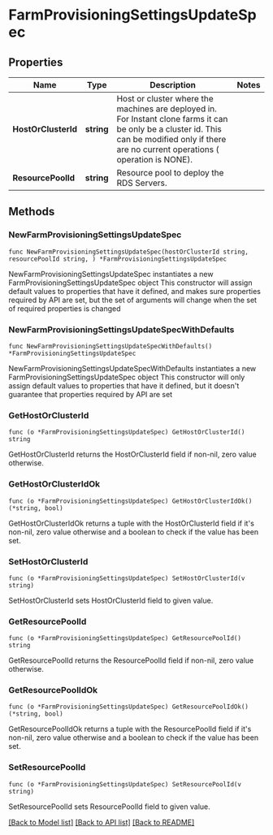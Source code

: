 # FarmProvisioningSettingsUpdateSpec

## Properties

Name | Type | Description | Notes
------------ | ------------- | ------------- | -------------
**HostOrClusterId** | **string** | Host or cluster where the machines are deployed in. For Instant clone farms it can be only be a cluster id. This can be modified only if there are no current operations ( operation is NONE). | 
**ResourcePoolId** | **string** | Resource pool to deploy the RDS Servers. | 

## Methods

### NewFarmProvisioningSettingsUpdateSpec

`func NewFarmProvisioningSettingsUpdateSpec(hostOrClusterId string, resourcePoolId string, ) *FarmProvisioningSettingsUpdateSpec`

NewFarmProvisioningSettingsUpdateSpec instantiates a new FarmProvisioningSettingsUpdateSpec object
This constructor will assign default values to properties that have it defined,
and makes sure properties required by API are set, but the set of arguments
will change when the set of required properties is changed

### NewFarmProvisioningSettingsUpdateSpecWithDefaults

`func NewFarmProvisioningSettingsUpdateSpecWithDefaults() *FarmProvisioningSettingsUpdateSpec`

NewFarmProvisioningSettingsUpdateSpecWithDefaults instantiates a new FarmProvisioningSettingsUpdateSpec object
This constructor will only assign default values to properties that have it defined,
but it doesn't guarantee that properties required by API are set

### GetHostOrClusterId

`func (o *FarmProvisioningSettingsUpdateSpec) GetHostOrClusterId() string`

GetHostOrClusterId returns the HostOrClusterId field if non-nil, zero value otherwise.

### GetHostOrClusterIdOk

`func (o *FarmProvisioningSettingsUpdateSpec) GetHostOrClusterIdOk() (*string, bool)`

GetHostOrClusterIdOk returns a tuple with the HostOrClusterId field if it's non-nil, zero value otherwise
and a boolean to check if the value has been set.

### SetHostOrClusterId

`func (o *FarmProvisioningSettingsUpdateSpec) SetHostOrClusterId(v string)`

SetHostOrClusterId sets HostOrClusterId field to given value.


### GetResourcePoolId

`func (o *FarmProvisioningSettingsUpdateSpec) GetResourcePoolId() string`

GetResourcePoolId returns the ResourcePoolId field if non-nil, zero value otherwise.

### GetResourcePoolIdOk

`func (o *FarmProvisioningSettingsUpdateSpec) GetResourcePoolIdOk() (*string, bool)`

GetResourcePoolIdOk returns a tuple with the ResourcePoolId field if it's non-nil, zero value otherwise
and a boolean to check if the value has been set.

### SetResourcePoolId

`func (o *FarmProvisioningSettingsUpdateSpec) SetResourcePoolId(v string)`

SetResourcePoolId sets ResourcePoolId field to given value.



[[Back to Model list]](../README.md#documentation-for-models) [[Back to API list]](../README.md#documentation-for-api-endpoints) [[Back to README]](../README.md)


